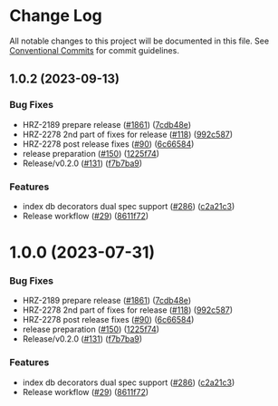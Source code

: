 # Change Log

All notable changes to this project will be documented in this file.
See [Conventional Commits](https://conventionalcommits.org) for commit guidelines.

## 1.0.2 (2023-09-13)


### Bug Fixes

* HRZ-2189 prepare release ([#1861](https://github.com/spryker/oryx/issues/1861)) ([7cdb48e](https://github.com/spryker/oryx/commit/7cdb48e3c26c1ca8f12d469e9a73d75cd3c03f78))
* HRZ-2278 2nd part of fixes for release ([#118](https://github.com/spryker/oryx/issues/118)) ([992c587](https://github.com/spryker/oryx/commit/992c58714eed594fe900d2645bba4a9a59c0fee2))
* HRZ-2278 post release fixes ([#90](https://github.com/spryker/oryx/issues/90)) ([6c66584](https://github.com/spryker/oryx/commit/6c66584f5d1e51dcfc3a23c4beaf04f24b4bdb69))
* release preparation ([#150](https://github.com/spryker/oryx/issues/150)) ([1225f74](https://github.com/spryker/oryx/commit/1225f74b48928d61d0574a9dc275999c1f0602ac))
* Release/v0.2.0 ([#131](https://github.com/spryker/oryx/issues/131)) ([f7b7ba9](https://github.com/spryker/oryx/commit/f7b7ba9b8dba11e407269fb14b120792b664ab9d))


### Features

* index db decorators dual spec support ([#286](https://github.com/spryker/oryx/issues/286)) ([c2a21c3](https://github.com/spryker/oryx/commit/c2a21c3ec5d935ed84fc168a40f99dbc02aa9558))
* Release workflow ([#29](https://github.com/spryker/oryx/issues/29)) ([8611f72](https://github.com/spryker/oryx/commit/8611f72e2c14f9bef80fa28bd26ca89c7fcacb16))





# 1.0.0 (2023-07-31)


### Bug Fixes

* HRZ-2189 prepare release ([#1861](https://github.com/spryker/oryx/issues/1861)) ([7cdb48e](https://github.com/spryker/oryx/commit/7cdb48e3c26c1ca8f12d469e9a73d75cd3c03f78))
* HRZ-2278 2nd part of fixes for release ([#118](https://github.com/spryker/oryx/issues/118)) ([992c587](https://github.com/spryker/oryx/commit/992c58714eed594fe900d2645bba4a9a59c0fee2))
* HRZ-2278 post release fixes ([#90](https://github.com/spryker/oryx/issues/90)) ([6c66584](https://github.com/spryker/oryx/commit/6c66584f5d1e51dcfc3a23c4beaf04f24b4bdb69))
* release preparation ([#150](https://github.com/spryker/oryx/issues/150)) ([1225f74](https://github.com/spryker/oryx/commit/1225f74b48928d61d0574a9dc275999c1f0602ac))
* Release/v0.2.0 ([#131](https://github.com/spryker/oryx/issues/131)) ([f7b7ba9](https://github.com/spryker/oryx/commit/f7b7ba9b8dba11e407269fb14b120792b664ab9d))


### Features

* index db decorators dual spec support ([#286](https://github.com/spryker/oryx/issues/286)) ([c2a21c3](https://github.com/spryker/oryx/commit/c2a21c3ec5d935ed84fc168a40f99dbc02aa9558))
* Release workflow ([#29](https://github.com/spryker/oryx/issues/29)) ([8611f72](https://github.com/spryker/oryx/commit/8611f72e2c14f9bef80fa28bd26ca89c7fcacb16))
